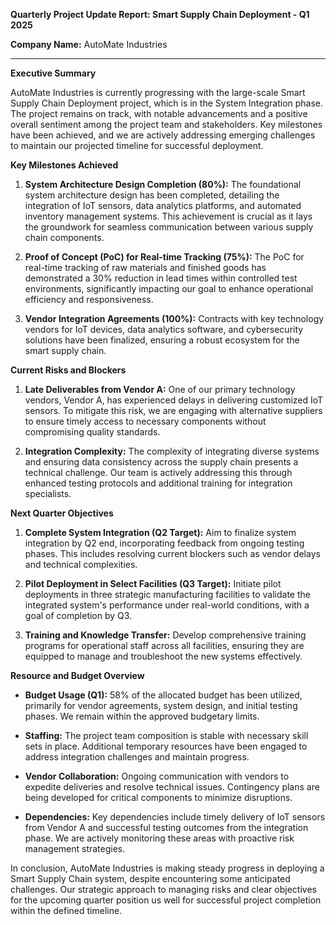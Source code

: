 **Quarterly Project Update Report: Smart Supply Chain Deployment - Q1 2025**

**Company Name:** AutoMate Industries

---

**Executive Summary**

AutoMate Industries is currently progressing with the large-scale Smart Supply Chain Deployment project, which is in the System Integration phase. The project remains on track, with notable advancements and a positive overall sentiment among the project team and stakeholders. Key milestones have been achieved, and we are actively addressing emerging challenges to maintain our projected timeline for successful deployment.

**Key Milestones Achieved**

1. **System Architecture Design Completion (80%):** The foundational system architecture design has been completed, detailing the integration of IoT sensors, data analytics platforms, and automated inventory management systems. This achievement is crucial as it lays the groundwork for seamless communication between various supply chain components.

2. **Proof of Concept (PoC) for Real-time Tracking (75%):** The PoC for real-time tracking of raw materials and finished goods has demonstrated a 30% reduction in lead times within controlled test environments, significantly impacting our goal to enhance operational efficiency and responsiveness.

3. **Vendor Integration Agreements (100%):** Contracts with key technology vendors for IoT devices, data analytics software, and cybersecurity solutions have been finalized, ensuring a robust ecosystem for the smart supply chain.

**Current Risks and Blockers**

1. **Late Deliverables from Vendor A:** One of our primary technology vendors, Vendor A, has experienced delays in delivering customized IoT sensors. To mitigate this risk, we are engaging with alternative suppliers to ensure timely access to necessary components without compromising quality standards.

2. **Integration Complexity:** The complexity of integrating diverse systems and ensuring data consistency across the supply chain presents a technical challenge. Our team is actively addressing this through enhanced testing protocols and additional training for integration specialists.

**Next Quarter Objectives**

1. **Complete System Integration (Q2 Target):** Aim to finalize system integration by Q2 end, incorporating feedback from ongoing testing phases. This includes resolving current blockers such as vendor delays and technical complexities.

2. **Pilot Deployment in Select Facilities (Q3 Target):** Initiate pilot deployments in three strategic manufacturing facilities to validate the integrated system's performance under real-world conditions, with a goal of completion by Q3.

3. **Training and Knowledge Transfer:** Develop comprehensive training programs for operational staff across all facilities, ensuring they are equipped to manage and troubleshoot the new systems effectively.

**Resource and Budget Overview**

- **Budget Usage (Q1):** 58% of the allocated budget has been utilized, primarily for vendor agreements, system design, and initial testing phases. We remain within the approved budgetary limits.
  
- **Staffing:** The project team composition is stable with necessary skill sets in place. Additional temporary resources have been engaged to address integration challenges and maintain progress.

- **Vendor Collaboration:** Ongoing communication with vendors to expedite deliveries and resolve technical issues. Contingency plans are being developed for critical components to minimize disruptions.

- **Dependencies:** Key dependencies include timely delivery of IoT sensors from Vendor A and successful testing outcomes from the integration phase. We are actively monitoring these areas with proactive risk management strategies.

In conclusion, AutoMate Industries is making steady progress in deploying a Smart Supply Chain system, despite encountering some anticipated challenges. Our strategic approach to managing risks and clear objectives for the upcoming quarter position us well for successful project completion within the defined timeline.